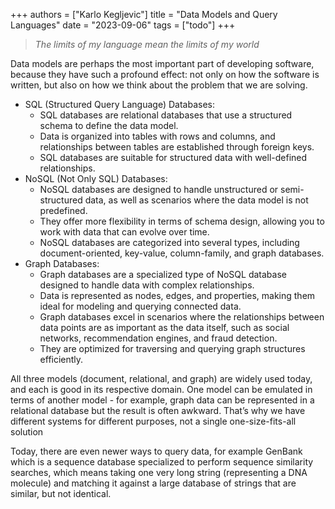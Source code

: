 +++
authors = ["Karlo Kegljevic"]
title = "Data Models and Query Languages"
date = "2023-09-06"
tags = ["todo"]
+++



> _The limits of my language mean the limits of my world_


Data models are perhaps the most important part of developing software, because
they have such a profound effect: not only on how the software is written, but also on
how we think about the problem that we are solving.


- SQL (Structured Query Language) Databases:
    - SQL databases are relational databases that use a structured schema to define the data model.
    - Data is organized into tables with rows and columns, and relationships between tables are established through foreign keys.
    - SQL databases are suitable for structured data with well-defined relationships.
- NoSQL (Not Only SQL) Databases:
    - NoSQL databases are designed to handle unstructured or semi-structured data, as well as scenarios where the data model is not predefined.
    - They offer more flexibility in terms of schema design, allowing you to work with data that can evolve over time.
    - NoSQL databases are categorized into several types, including document-oriented, key-value, column-family, and graph databases.
- Graph Databases:
    - Graph databases are a specialized type of NoSQL database designed to handle data with complex relationships.
    - Data is represented as nodes, edges, and properties, making them ideal for modeling and querying connected data.
    - Graph databases excel in scenarios where the relationships between data points are as important as the data itself, such as social networks, recommendation engines, and fraud detection.
    - They are optimized for traversing and querying graph structures efficiently.


All three models (document, relational, and graph) are widely used today, and each is
good in its respective domain. One model can be emulated in terms of another 
model - for example, graph data can be represented in a relational database 
but the result is often awkward. That’s why we have different systems for different 
purposes, not a single one-size-fits-all solution

Today, there are even newer ways to query data, for example GenBank which is a sequence 
database specialized to perform sequence similarity searches, which means taking one 
very long string (representing a DNA molecule) and matching it against a large database
of strings that are similar, but not identical.